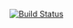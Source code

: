 [![Build Status](https://travis-ci.org/netguru-training/instmovie.svg?branch=master)](https://travis-ci.org/netguru-training/instmovie)